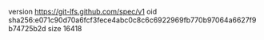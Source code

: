 version https://git-lfs.github.com/spec/v1
oid sha256:e071c90d70a6fcf3fece4abc0c8c6c6922969fb770b97064a6627f9b74725b2d
size 16418
